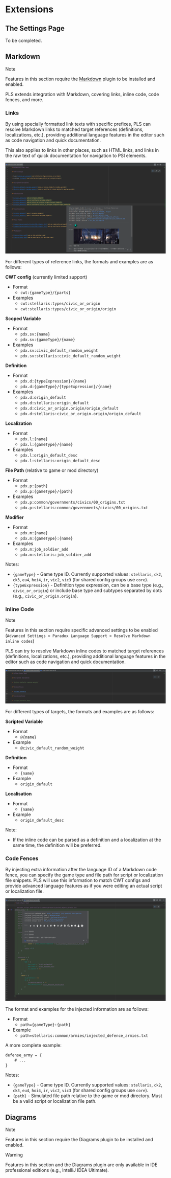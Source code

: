 # Extensions

## The Settings Page

To be completed.

## Markdown

> [!NOTE]
> 
> Features in this section require the [Markdown](https://plugins.jetbrains.com/plugin/7793-markdown) plugin to be installed and enabled.

PLS extends integration with Markdown, covering links, inline code, code fences, and more.

### Links

By using specially formatted link texts with specific prefixes, PLS can resolve Markdown links to matched target references (definitions, localizations, etc.),
providing additional language features in the editor such as code navigation and quick documentation.

This also applies to links in other places, such as HTML links, and links in the raw text of quick documentation for navigation to PSI elements.

![](../images/extensions/md_link_1.png)

For different types of reference links, the formats and examples are as follows:

**CWT config** (currently limited support)

* Format
  * `cwt:{gameType}/{parts}`
* Examples
  * `cwt:stellaris:types/civic_or_origin`
  * `cwt:stellaris:types/civic_or_origin/origin`

**Scoped Variable**

* Format
  * `pdx.sv:{name}`
  * `pdx.sv:{gameType}/{name}`
* Examples
  * `pdx.sv:civic_default_random_weight`
  * `pdx.sv:stellaris:civic_default_random_weight`

**Definition**

* Format
  * `pdx.d:{typeExpression}/{name}`
  * `pdx.d:{gameType}/{typeExpression}/{name}`
* Examples
  * `pdx.d:origin_default`
  * `pdx.d:stellaris:origin_default`
  * `pdx.d:civic_or_origin.origin/origin_default`
  * `pdx.d:stellaris:civic_or_origin.origin/origin_default`

**Localization**

* Format
  * `pdx.l:{name}`
  * `pdx.l:{gameType}/{name}`
* Examples
  * `pdx.l:origin_default_desc`
  * `pdx.l:stellaris:origin_default_desc`

**File Path** (relative to game or mod directory)

* Format
  * `pdx.p:{path}`
  * `pdx.p:{gameType}/{path}`
* Examples
  * `pdx.p:common/governments/civics/00_origins.txt`
  * `pdx.p:stellaris:common/governments/civics/00_origins.txt`

**Modifier**

* Format
  * `pdx.m:{name}`
  * `pdx.m:{gameType}:{name}`
* Examples
  * `pdx.m:job_soldier_add`
  * `pdx.m:stellaris:job_soldier_add`

Notes:

* `{gameType}` - Game type ID. Currently supported values: `stellaris`, `ck2`, `ck3`, `eu4`, `hoi4`, `ir`, `vic2`, `vic3` (for shared config groups use `core`).
* `{typeExpression}` - Definition type expression, can be a base type (e.g., `civic_or_origin`) or include base type and subtypes separated by dots (e.g., `civic_or_origin.origin`).

### Inline Code

> [!NOTE]
>
> Features in this section require specific advanced settings to be enabled (`Advanced Settings > Paradox Language Support > Resolve Markdown inline codes`)

PLS can try to resolve Markdown inline codes to matched target references (definitions, localizations, etc.),
providing additional language features in the editor such as code navigation and quick documentation.

![](../images/extensions/md_inline_code_1.png)

For different types of targets, the formats and examples are as follows:

**Scripted Variable**

* Format
  * `@{name}`
* Example
  * `@civic_default_random_weight`

**Definition**

* Format
  * `{name}`
* Example
  * `origin_default`

**Localisation**

* Format
  * `{name}`
* Example
  * `origin_default_desc`

Note:

* If the inline code can be parsed as a definition and a localization at the same time, the definition will be preferred.

### Code Fences

By injecting extra information after the language ID of a Markdown code fence,
you can specify the game type and file path for script or localization file snippets.
PLS will use this information to match CWT configs and provide advanced language features as if you were editing an actual script or localization file.

![](../images/extensions/md_code_fence_1.png)

The format and examples for the injected information are as follows:

* Format
  * `path={gameType}:{path}`
* Example
  * `path=stellaris:common/armies/injected_defence_armies.txt`

A more complete example:

```paradox_script path=stellaris:common/armies/injected_defence_armies.txt
defense_army = {
    # ...
}
```

Notes:

* `{gameType}` - Game type ID. Currently supported values: `stellaris`, `ck2`, `ck3`, `eu4`, `hoi4`, `ir`, `vic2`, `vic3` (for shared config groups use `core`).
* `{path}` - Simulated file path relative to the game or mod directory. Must be a valid script or localization file path.

## Diagrams

> [!NOTE]
>
> Features in this section require the Diagrams plugin to be installed and enabled.

> [!WARNING]
> 
> Features in this section and the Diagrams plugin are only available in IDE professional editions (e.g., IntelliJ IDEA Ultimate).